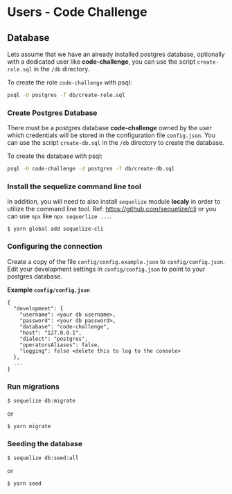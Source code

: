 # Users - Code Challenge

## Database

Lets assume that we have an already installed postgres database, optionally with a dedicated user like **code-challenge**, you can use the script `create-role.sql` in the `/db` directory.

To create the role `code-challenge` with psql:

```bash
psql -U postgres -f db/create-role.sql
```

### Create Postgres Database

There must be a postgres database **code-challenge** owned by the user which credentials will be stored in the configuration file `config.json`. You can use the script `create-db.sql` in the `/db` directory to create the database.

To create the database with psql:

```bash
psql -U code-challenge -d postgres -f db/create-db.sql
```

### Install the sequelize command line tool

In addition, you will need to also install `sequelize` module **localy** in order to utilize the command line tool. Ref: https://github.com/sequelize/cli or you can use `npx` like `npx sequerlize ...`.

```
$ yarn global add sequelize-cli
```

### Configuring the connection

Create a copy of the file `config/config.example.json` to `config/config.json`.
Edit your development settings in `config/config.json` to point to your postgres database.

**Example `config/config.json`**

```
{
  "development": {
    "username": <your db username>,
    "password": <your db password>,
    "database": "code-challenge",
    "host": "127.0.0.1",
    "dialect": "postgres",
    "operatorsAliases": false,
    "logging": false <delete this to log to the console>
  },
  ...
}
```

### Run migrations

```
$ sequelize db:migrate
```

or

```
$ yarn migrate
```

### Seeding the database

```
$ sequelize db:seed:all
```

or

```
$ yarn seed
```
